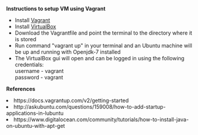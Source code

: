 <b>Instructions to setup VM using Vagrant</b>

<ul>
<li>Install <a href="http://www.vagrantup.com">Vagrant</a></li>
<li>Install <a href="http://www.virtualbox.org">VirtualBox</a></li>
<li>Download the Vagrantfile and point the terminal to the directory where it is stored</li>
<li>Run command "vagrant up" in your terminal and an Ubuntu machine will be up and running with Openjdk-7 installed</li>
<li>The VirtualBox gui will open and can be logged in using the following credentials:<br/>
username - vagrant <br/>
password - vagrant
</li>
</ul>


<b> References </b>
<li><a>https://docs.vagrantup.com/v2/getting-started</a></li>
<li><a>http://askubuntu.com/questions/159008/how-to-add-startup-applications-in-lubuntu</a></li>
<li><a>https://www.digitalocean.com/community/tutorials/how-to-install-java-on-ubuntu-with-apt-get</a></li>

